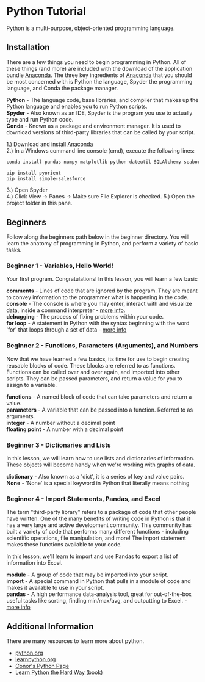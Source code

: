 # Python Tutorial
Python is a multi-purpose, object-oriented programming language.

## Installation
There are a few things you need to begin programming in Python. All of these things (and more) are included with the download of the application bundle [Anaconda](https://www.continuum.io/downloads). The three key ingredients of [Anaconda](https://www.continuum.io/downloads) that you should be most concerned with is Python the language, Spyder the programming language, and Conda the package manager.

**Python** - The language code, base libraries, and compiler that makes up the Python language and enables you to run Python scripts.  
**Spyder** - Also known as an IDE, Spyder is the program you use to actually type and run Python code.  
**Conda** - Known as a package and environment manager.  It is used to download versions of third-party libraries that can be called by your script.  

1.) Download and install [Anaconda](https://www.continuum.io/downloads)  
2.) In a Windows command line console (cmd), execute the following lines:
```sh
conda install pandas numpy matplotlib python-dateutil SQLAlchemy seaborn pymysql openpyxl numexpr six xlrd quandl

pip install pyorient
pip install simple-salesforce
```

3.) Open Spyder  
4.) Click View -> Panes -> Make sure File Explorer is checked.
5.) Open the project folder in this pane.


## Beginners
Follow along the beginners path below in the beginner directory.  You will learn the anatomy of programming in Python, and perform a variety of basic tasks.

### Beginner 1 - Variables, Hello World!
Your first program. Congratulations!  In this lesson, you will learn a few basic

**comments** - Lines of code that are ignored by the program.  They are meant to convey information to the programmer what is happening in the code.  
**console** - The console is where you may enter, interact with and visualize data, inside a command interpreter - [more info](https://pythonhosted.org/spyder/console.html).  
**debugging** - The process of fixing problems within your code.  
**for loop** - A statement in Python with the syntax beginning with the word 'for' that loops through a set of data - [more info](https://www.learnpython.org/en/Loops)


### Beginner 2 - Functions, Parameters (Arguments), and Numbers
Now that we have learned a few basics, its time for use to begin creating reusable blocks of code.  These blocks are referred to as functions.  Functions can be called over and over again, and imported into other scripts.  They can be passed parameters, and return a value for you to assign to a variable.

**functions** - A named block of code that can take parameters and return a value.  
**parameters** - A variable that can be passed into a function.  Referred to as arguments.  
**integer** - A number without a decimal point  
**floating point** - A number with a decimal point


### Beginner 3 - Dictionaries and Lists
In this lesson, we will learn how to use lists and dictionaries of information.  These objects will become handy when we're working with graphs of data.

**dictionary** - Also known as a 'dict', it is a series of key and value pairs.  
**None** - 'None' is a special keyword in Python that literally means nothing

### Beginner 4 - Import Statements, Pandas, and Excel
The term "third-party library" refers to a package of code that other people have written.  One of the many benefits of writing code in Python is that it has a very large and active development community. This community has built a variety of code that performs many different functions - including scientific operations, file manipulation, and more! The import statement makes these functions available to your code.

In this lesson, we'll learn to import and use Pandas to export a list of information into Excel.

**module** - A group of code that may be imported into your script.  
**import** - A special command in Python that pulls in a module of code and makes it available to use in your script.  
**pandas** - A high performance data-analysis tool, great for out-of-the-box useful tasks like sorting, finding min/max/avg, and outputting to Excel. - [more info](http://pandas.pydata.org/)

## Additional Information
There are many resources to learn more about python.
* [python.org](http://www.python.org)
* [learnpython.org](http://www.learnpython.org)
* [Conor's Python Page](http://confluence.energyscorecards.com/display/AM/Python)
* [Learn Python the Hard Way (book)](https://www.learnpythonthehardway.org/book/)
